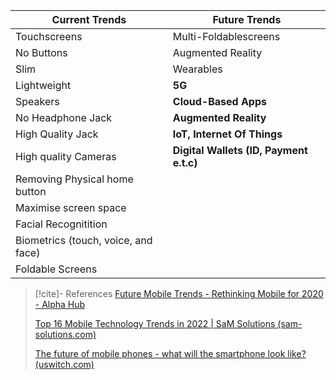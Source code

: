| Current Trends                      | Future Trends                       |
| ----------------------------------- | ----------------------------------- |
| Touchscreens                        | Multi-Foldablescreens               |
| No Buttons                          | Augmented Reality                   |
| Slim                                | Wearables                           |
| Lightweight                         | **5G**                                  |
| Speakers                            | **Cloud-Based Apps**                    |
| No Headphone Jack                   | **Augmented Reality**                   |
| High Quality Jack                   | **IoT, Internet Of Things**             |
| High quality Cameras                | **Digital Wallets (ID, Payment e.t.c)** |
| Removing Physical home button       |                                     |
| Maximise screen space               |                                     |
| Facial Recognitition                |                                     |
| Biometrics (touch, voice, and face) |                                     |
| Foldable Screens                    |                                     |

> [!cite]- References
> [Future Mobile Trends - Rethinking Mobile for 2020 - Alpha Hub](https://alphahub.tech/future-mobile-trends/#:~:text=Future%20Mobile%20Trends%201%20Divergence%20In%20line%20with,of%20cellular%20network%20technology.%20...%204%20Consumption%20)
>
>[Top 16 Mobile Technology Trends in 2022 | SaM Solutions (sam-solutions.com)](https://www.sam-solutions.com/blog/top-mobile-technology-trends/)
>
>[The future of mobile phones - what will the smartphone look like? (uswitch.com)](https://www.uswitch.com/mobiles/guides/future-of-mobile-phones/)